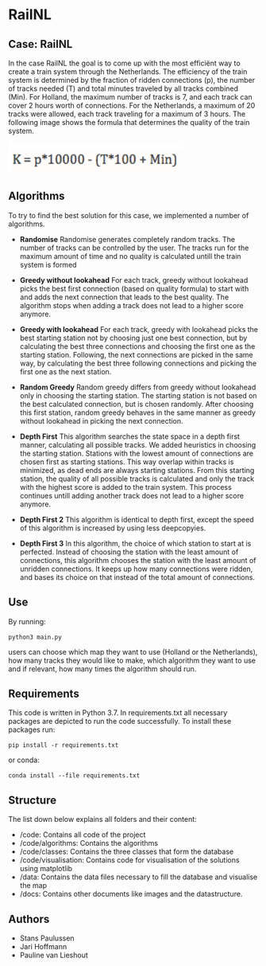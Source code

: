 # RailNL

## Case: RailNL

In the case RailNL the goal is to come up with the most efficiënt way to create a train system through the Netherlands. The efficiency of the train system is determined by the fraction of ridden connections (p), the number of tracks needed (T) and total minutes traveled by all tracks combined (Min). For Holland, the maximum number of tracks is 7, and each track can cover 2 hours worth of connections. For the Netherlands, a maximum of 20 tracks were allowed, each track traveling for a maximum of 3 hours. The following image shows the formula that determines the quality of the train system. 

![K = p * 10.000 - (T * 100 + Min)](https://github.com/stanspaulussen/DieselDrie/blob/main/docs/formula.png)

## Algorithms 

To try to find the best solution for this case, we implemented a number of algorithms. 

* **Randomise** Randomise generates completely random tracks. The number of tracks can be controlled by the user. The tracks run for the maximum amount of time and no quality is calculated untill the train system is formed 

* **Greedy without lookahead** For each track, greedy without lookahead picks the best first connection (based on quality formula) to start with and adds the next connection that leads to the best quality. The algorithm stops when adding a track does not lead to a higher score anymore. 

* **Greedy with lookahead** For each track, greedy with lookahead picks the best starting station not by choosing just one best connection, but by calculating the best three connections and choosing the first one as the starting station. Following, the next connections are picked in the same way, by calculating the best three following connections and picking the first one as the next station. 

* **Random Greedy** Random greedy differs from greedy without lookahead only in choosing the starting station. The starting station is not based on the best calculated connection, but is chosen randomly. After choosing this first station, random greedy behaves in the same manner as greedy without lookahead in picking the next connection. 

* **Depth First** This algorithm searches the state space in a depth first manner, calculating all possible tracks. We added heuristics in choosing the starting station. Stations with the lowest amount of connections are chosen first as starting stations. This way overlap within tracks is minimized, as dead ends are always starting stations. From this starting station, the quality of all possible tracks is calculated and only the track with the highest score is added to the train system. This process continues untill adding another track does not lead to a higher score anymore. 

* **Depth First 2** This algorithm is identical to depth first, except the speed of this algorithm is increased by using less deepcopyies.

* **Depth First 3** In this algorithm, the choice of which station to start at is perfected. Instead of choosing the station with the least amount of connections, this algorithm chooses the station with the least amount of unridden connections. It keeps up how many connections were ridden, and bases its choice on that instead of the total amount of connections. 

## Use

By running:

```
python3 main.py
```

users can choose which map they want to use (Holland or the Netherlands), how many tracks they would like to make, which algorithm they want to use and if relevant, how many times the algorithm should run. 


## Requirements

This code is written in Python 3.7. In requirements.txt all necessary packages are depicted to run the code successfully. To install these packages run: 

```
pip install -r requirements.txt 
```

or conda: 

```
conda install --file requirements.txt
```

## Structure

The list down below explains all folders and their content: 

* /code: Contains all code of the project
* /code/algorithms: Contains the algorithms
* /code/classes: Contains the three classes that form the database
* /code/visualisation: Contains code for visualisation of the solutions using matplotlib
* /data: Contains the data files necessary to fill the database and visualise the map
* /docs: Contains other documents like images and the datastructure.


## Authors 

* Stans Paulussen
* Jari Hoffmann
* Pauline van Lieshout
